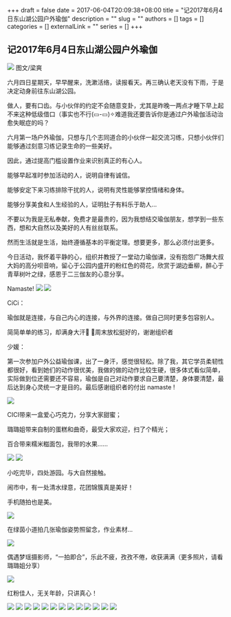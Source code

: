 
+++
draft = false
date = 2017-06-04T20:09:38+08:00
title = "记2017年6月4日东山湖公园户外瑜伽"
description = ""
slug = ""
authors = []
tags = []
categories = []
externalLink = ""
series = []
+++

## **记2017年6月4日东山湖公园户外瑜伽**

![](https://oss.sssmoe.com/wp-content/uploads202406062157323.jpg)
图文/梁爽

六月四日星期天，早早醒来，洗漱活络，读报看天。再三确认老天没有下雨，于是决定动身前往东山湖公园。

做人，要有口齿。与小伙伴的约定不会随意变卦，尤其是昨晚一两点才睡下早上起不来这种低级借口（事实也不行(▭-▭)✧难道我还要告诉你是通过户外瑜伽活动治愈失眠症的吗？

六月第一场户外瑜伽，只想与几个志同道合的小伙伴一起交流习练，只想小伙伴们能够通过刻意习练记录生命的一些美好。

因此，通过提高门槛设置作业来识别真正的有心人。

能够早起准时参加活动的人，说明自律有诚信。

能够安定下来习练排除干扰的人，说明有灵性能够掌控情绪和身体。

能够分享美食和人生经验的人，证明肚子有料乐于助人…

不要以为我是无私奉献，免费才是最贵的，因为我想结交瑜伽朋友，想学到一些东西，想和大自然以及美好的人有丝丝联系。

然而生活就是生活，始终遵循基本的平衡定理。想要更多，那么必须付出更多。

今日活动，我怀着平静的心，组织并教授了一堂动力瑜伽课，没有抱怨广场舞大叔大妈的高分呗音响，留心于公园内盛开的粉红色的荷花，欣赏于湖边垂柳，醉心于青草树叶之绿，感恩于二三伽友的心意分享。

Namaste!
![](https://oss.sssmoe.com/wp-content/uploads202406062157324.jpg)
![](https://oss.sssmoe.com/wp-content/uploads202406062157325.jpg)

CiCi：

瑜伽就是连接，与自己内心的连接，与外界的连接。做自己同时更多包容别人。

简简单单的练习，却满身大汗 ，周末放松挺好的，谢谢组织者                         



少媛：

第一次参加户外公益瑜伽课，出了一身汗，感觉很轻松。除了我，其它学员柔韧性都很好，看到她们的动作很优美，我做的做的动作比较生硬，很多体式看似简单，实际做到位还需要还不容易，瑜伽是自己对动作要求自己要清楚，身体要清楚，最后达到身心灵统一才是目的。最后感谢组织者的付出 namaste  !  

![](https://oss.sssmoe.com/wp-content/uploads202406062157326.jpg)

CICI带来一盒爱心巧克力，分享大家甜蜜；

璐璐姐带来自制的蛋糕和曲奇，最受大家欢迎，扫了个精光；

百合带来糯米糍面包，我带的水果……

![](https://oss.sssmoe.com/wp-content/uploads202406062157327.jpg)
![](https://oss.sssmoe.com/wp-content/uploads202406062157328.jpg)

小吃完毕，四处游园。与大自然接触。

闹市中，有一处清水绿意，花团锦簇真是美好！

手机随拍也是美。

![](https://oss.sssmoe.com/wp-content/uploads202406062157329.jpg)

在绿茵小道拍几张瑜伽姿势照留念，作业素材...

![](https://oss.sssmoe.com/wp-content/uploads202406062157330.jpg)

偶遇梦瑶摄影师，“一拍即合”，乐此不疲，孜孜不倦，收获满满（更多照片，请看璐璐姐分享）

![](https://oss.sssmoe.com/wp-content/uploads202406062157331.jpg)

红粉佳人，无关年龄，只讲真心！

![](https://oss.sssmoe.com/wp-content/uploads202406062157332.jpg)
![](https://oss.sssmoe.com/wp-content/uploads202406062157333.jpg)
![](https://oss.sssmoe.com/wp-content/uploads202406062157334.jpg)
![](https://oss.sssmoe.com/wp-content/uploads202406062157335.jpg)
![](https://oss.sssmoe.com/wp-content/uploads202406062157336.jpg)
![](https://oss.sssmoe.com/wp-content/uploads202406062157337.jpg)
![](https://oss.sssmoe.com/wp-content/uploads202406062157338.jpg)
![](https://oss.sssmoe.com/wp-content/uploads202406062157339.jpg)
![](https://oss.sssmoe.com/wp-content/uploads202406062157340.jpg)
![](https://oss.sssmoe.com/wp-content/uploads202406062157341.jpg)
![](https://oss.sssmoe.com/wp-content/uploads202406062157342.jpg)
![](https://oss.sssmoe.com/wp-content/uploads202406062157343.jpg)
![](https://oss.sssmoe.com/wp-content/uploads202406062157344.jpg)